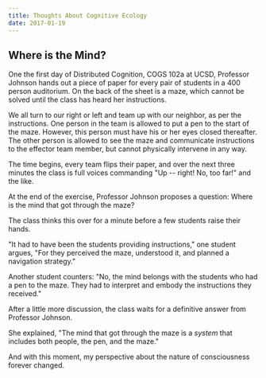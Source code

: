 ```yaml
---
title: Thoughts About Cognitive Ecology
date: 2017-01-19
---
```


## Where is the Mind?

One the first day of Distributed Cognition, COGS 102a at UCSD, Professor Johnson
hands out a piece of paper for every pair of students in a 400 person
auditorium. On the back of the sheet is a maze, which cannot be solved until
the class has heard her instructions.

We all turn to our right or left and team up with our neighbor, as per the instructions.
One person in the team is allowed to put a pen to the start of the maze. However, this
person must have his or her eyes closed thereafter. The other person is allowed to see the maze and
communicate instructions to the effector team member, but cannot physically intervene
in any way.

The time begins, every team flips their paper, and over the next three minutes the
class is full voices commanding "Up -- right! No, too far!" and the like.

At the end of the exercise, Professor Johnson proposes a question: Where is the mind
that got through the maze?

The class thinks this over for a minute before a few students raise their hands.

"It had to have been the students providing instructions," one student argues,
"For they perceived the maze, understood it, and planned a navigation strategy."

Another student counters: "No, the mind belongs with the students who had a pen to the maze.
They had to interpret and embody the instructions they received."

After a little more discussion, the class waits for a definitive answer from Professor Johnson.

She explained, "The mind that got through the maze is a *system* that includes both people, the pen, and the maze."

And with this moment, my perspective about the nature of consciousness forever changed.
